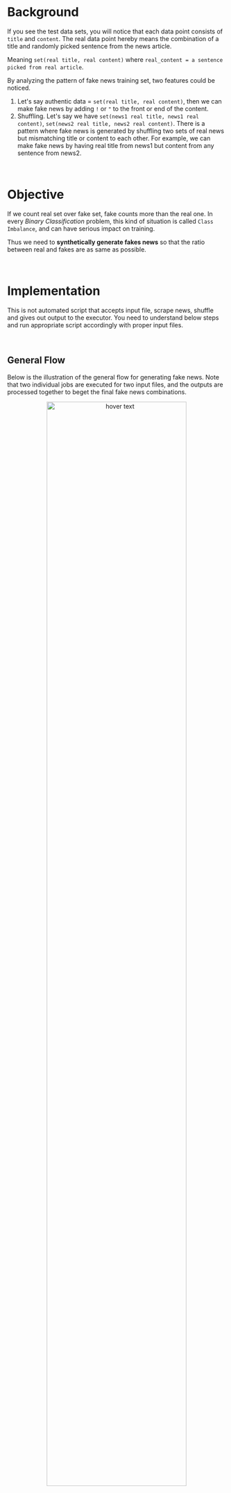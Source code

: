 
# Background
If you see the test data sets, you will notice that each data point consists of `title` and `content`. The real data point hereby means the combination of a title and randomly picked sentence from the news article.

Meaning `set(real title, real content)` where `real_content = a sentence picked from real article`.

By analyzing the pattern of fake news training set, two features could be noticed.

1. Let's say authentic data = `set(real title, real content)`, then we can make fake news by adding `!` or `"` to the front or end of the content.
2. Shuffling. Let's say we have `set(news1 real title, news1 real content)`, `set(news2 real title, news2 real content)`. There is a pattern where fake news is generated by shuffling two sets of real news but mismatching title or content to each other. For example, we can make fake news by having real title from news1 but content from any sentence from news2.

<p><br></p>

# Objective
If we count real set over fake set, fake counts more than the real one. In every *Binary Classification* problem, this kind of situation is called `Class Imbalance`, and can have serious impact on training.

Thus we need to **synthetically generate fakes news** so that the ratio between real and fakes are as same as possible.

<p><br></p>

# Implementation

This is not automated script that accepts input file, scrape news, shuffle and gives out output to the executor. You need to understand below steps and run appropriate script accordingly with proper input files.

<p><br></p>

## General Flow

Below is the illustration of the general flow for generating fake news. Note that two individual jobs are executed for two input files, and the outputs are processed together to beget the final fake news combinations.
<p align="center">
  <img src="https://github.com/JinJis/DACON-fake-news-identification/blob/main/web_scrapper/image/dacon_general.png" width="80%" title="hover text">
</p>

<p><br></p>

## Steps Explained

### (1) Scrape News Data from Collected Domain

> `links.json` file is composed of `domain` like `realestate.daum.net` as key and list(`[title, news_url]`) like `["\"3년 전 분양가로 3가구 공급\" vs \"아파트명 바꾸고 완판\"", "https://realestate.daum.net/news/detail/main/20200514114427699"]`, as value.

* **Manually inspect HTML tags** of each domains' article and make rule.
  * Each domain has different rule for storing news content so need to manually inspect.
* **Scrape contents part** of the news article by using Beautifulsoup.
* **Extract content** using the rule stated above.
* **Parse it by every sentence** that should be readable in Korean using **NLTK** (Natual Language Tool Kit)
  * This is because the scraped result may include some unreadable sentence like `#SF!@EQDSD`
* **Save the result** in form of `{"title": ["content1", "content2" ... ]}`

<p><br></p>

### (2) Generate Fake News By Shuffling

> Now we can generate first version of fake news by shuffling title and contents.

* Set how many contents will be stored in each title of news.
* Exclude the **index of the title** picked.
* Get **any title** from data except for the index picked in above step.
* **Pick contents** from the randomly picked title above. This should be done randomly too.
* Save contents as list and save it in forms of `"news1_title": ["news2_content1", "newsN_contentM" ... ]`

<p align="center">
  <img src="https://github.com/JinJis/DACON-fake-news-identification/blob/main/web_scrapper/image/links_to_fake.png" width="100%" title="hover text">
</p>

*Please note how the schema of each data is modified as they go through data processing.*

<p><br></p>

### (3) Preprocess given News Train sets to match format

> The competition manager provided with some number of data as training set. As our algorithm already used this data to train itself, it is crucial for us to exclude any combination of data set from the generated fake news combination done in (1) ~ (2).

* Filter news_train.csv (provided by competition manager) file in forms of (1) and (2)

<p align="center">
  <img src="https://github.com/JinJis/DACON-fake-news-identification/blob/main/web_scrapper/image/train_to_filtered.png" width="80%" title="hover text">
</p>

*Data given by DACON competition are correctly converted in forms of our own data schema*

<p><br></p>

### (4) Discard Any Duplicate Combination from (2)

> Finally, exclude any duplicate combination of title-content combination in (3) from the result of (2). This will ensure accuracy and reliability of algorithm we will train.

<p align="center">
  <img src="https://github.com/JinJis/DACON-fake-news-identification/blob/main/web_scrapper/image/final_fake_result.png" width="350" title="hover text">
</p>
